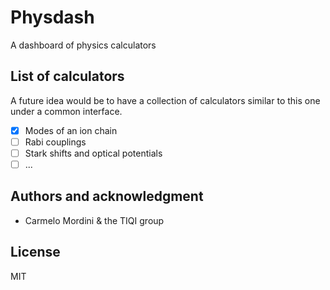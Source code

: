 # Physdash

A dashboard of physics calculators

## List of calculators

A future idea would be to have a collection of calculators similar to this one under a common interface.

- [x] Modes of an ion chain
- [ ] Rabi couplings
- [ ] Stark shifts and optical potentials
- [ ] ...

## Authors and acknowledgment

- Carmelo Mordini & the TIQI group

## License

MIT
